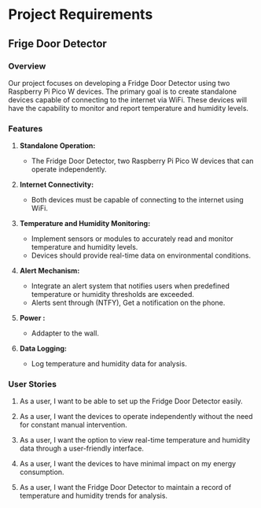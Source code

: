 # Project Requirements

## Frige Door Detector

### Overview

Our project focuses on developing a Fridge Door Detector using two Raspberry Pi Pico W devices. The primary goal is to create standalone devices capable of connecting to the internet via WiFi. These devices will have the capability to monitor and report temperature and humidity levels.

### Features

1. **Standalone Operation:**
   - The Fridge Door Detector, two Raspberry Pi Pico W devices that can operate independently.

2. **Internet Connectivity:**
   - Both devices must be capable of connecting to the internet using WiFi.

3. **Temperature and Humidity Monitoring:**
   - Implement sensors or modules to accurately read and monitor temperature and humidity levels.
   - Devices should provide real-time data on environmental conditions.

4. **Alert Mechanism:**
   - Integrate an alert system that notifies users when predefined temperature or humidity thresholds are exceeded.
   - Alerts sent through (NTFY), Get a notification on the phone.

5. **Power :**
   - Addapter to the wall.

6. **Data Logging:**
   - Log temperature and humidity data for analysis.


### User Stories

1. As a user, I want to be able to set up the Fridge Door Detector easily.

2. As a user, I want the devices to operate independently without the need for constant manual intervention.

3. As a user, I want the option to view real-time temperature and humidity data through a user-friendly interface.

4. As a user, I want the devices to have minimal impact on my energy consumption.

5. As a user, I want the Fridge Door Detector to maintain a record of temperature and humidity trends for analysis.
